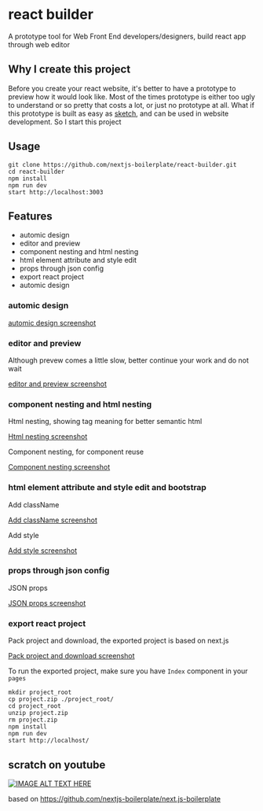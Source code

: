 # react builder

A prototype tool for Web Front End developers/designers, build react app through web editor

## Why I create this project

Before you create your react website, it's better to have a prototype to preview how it would look like. Most of the times prototype is either too ugly to understand or so pretty that costs a lot, or just no prototype at all. What if this prototype is built as easy as [sketch](https://www.sketchapp.com/), and can be used in website development. So I start this project

## Usage

```
git clone https://github.com/nextjs-boilerplate/react-builder.git
cd react-builder
npm install
npm run dev
start http://localhost:3003
```

## Features

- automic design
- editor and preview
- component nesting and html nesting
- html element attribute and style edit
- props through json config
- export react project
- automic design


### automic design

[automic design screenshot](./docs/images/atomic-design.png)

### editor and preview

Although prevew comes a little slow, better continue your work and do not wait

[editor and preview screenshot](./docs/images/editor-preview.png)

### component nesting and html nesting

Html nesting, showing tag meaning for better semantic html

[Html nesting screenshot](./docs/images/nesting1.png)

Component nesting, for component reuse

[Component nesting screenshot](./docs/images/nesting2.png)

### html element attribute and style edit and bootstrap

Add className

[Add className screenshot](./docs/images/attribute.png)

Add style

[Add style screenshot](./docs/images/style.png)

### props through json config

JSON props

[JSON props screenshot](./docs/images/json-props.png)

### export react project

Pack project and download, the exported project is based on next.js

[Pack project and download screenshot](./docs/images/project-download.png)

To run the exported project, make sure you have `Index` component in your `pages`

```
mkdir project_root
cp project.zip ./project_root/
cd project_root
unzip project.zip
rm project.zip
npm install
npm run dev
start http://localhost/
```

## scratch on youtube

[![IMAGE ALT TEXT HERE](https://img.youtube.com/vi/_JzSke7zQ7c/0.jpg)](https://www.youtube.com/watch?v=_JzSke7zQ7c)

based on https://github.com/nextjs-boilerplate/next.js-boilerplate


